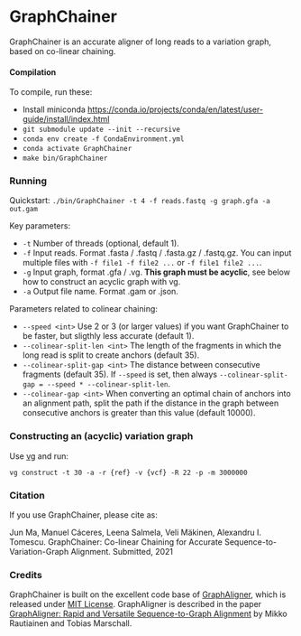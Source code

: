 # GraphChainer

GraphChainer is an accurate aligner of long reads to a variation graph, based on co-linear chaining.

#### Compilation

To compile, run these:

- Install miniconda https://conda.io/projects/conda/en/latest/user-guide/install/index.html
- `git submodule update --init --recursive`
- `conda env create -f CondaEnvironment.yml`
- `conda activate GraphChainer`
- `make bin/GraphChainer`

### Running

Quickstart: `./bin/GraphChainer -t 4 -f reads.fastq -g graph.gfa -a out.gam`

Key parameters:
- `-t` Number of threads (optional, default 1).
- `-f` Input reads. Format .fasta / .fastq / .fasta.gz / .fastq.gz. You can input multiple files with `-f file1 -f file2 ...` or `-f file1 file2 ...`.
- `-g` Input graph, format .gfa / .vg. **This graph must be acyclic**, see below how to construct an acyclic graph with vg.
- `-a` Output file name. Format .gam or .json.

Parameters related to colinear chaining:
- `--speed <int>` Use 2 or 3 (or larger values) if you want GraphChainer to be faster, but sligthly less accurate (default 1).
- `--colinear-split-len <int>` The length of the fragments in which the long read is split to create anchors (default 35).
- `--colinear-split-gap <int>` The distance between consecutive fragments (default 35). If `--speed` is set, then always `--colinear-split-gap = --speed * --colinear-split-len`.
- `--colinear-gap <int>` When converting an optimal chain of anchors into an alignment path, split the path if the distance in the graph between consecutive anchors is greater than this value (default 10000).

### Constructing an (acyclic) variation graph

Use [vg](https://github.com/vgteam/vg) and run:

`vg construct -t 30 -a -r {ref} -v {vcf} -R 22 -p -m 3000000`

### Citation

If you use GraphChainer, please cite as:

Jun Ma, Manuel Cáceres, Leena Salmela, Veli Mäkinen, Alexandru I. Tomescu. GraphChainer: Co-linear Chaining for Accurate Sequence-to-Variation-Graph Alignment. Submitted, 2021

### Credits

GraphChainer is built on the excellent code base of [GraphAligner](https://github.com/maickrau/GraphAligner), which is released under [MIT License](https://github.com/maickrau/GraphAligner/blob/master/LICENSE.md). GraphAligner is described in the paper [GraphAligner: Rapid and Versatile Sequence-to-Graph Alignment](https://doi.org/10.1186/s13059-020-02157-2) by Mikko Rautiainen and Tobias Marschall.
